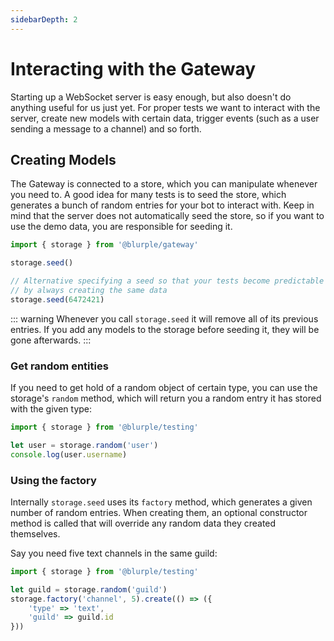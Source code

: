 ```yaml
---
sidebarDepth: 2
---
```


# Interacting with the Gateway

Starting up a WebSocket server is easy enough, but also doesn't do anything useful for us just yet. For proper tests we want to interact with the server, create new models with certain data, trigger events (such as a user sending a message to a channel) and so forth.

## Creating Models
The Gateway is connected to a store, which you can manipulate whenever you need to. A good idea for many tests is to seed the store, which generates a bunch of random entries for your bot to interact with. Keep in mind that the server does not automatically seed the store, so if you want to use the demo data, you are responsible for seeding it.

```js
import { storage } from '@blurple/gateway'

storage.seed()

// Alternative specifying a seed so that your tests become predictable
// by always creating the same data
storage.seed(6472421)
```

::: warning
Whenever you call `storage.seed` it will remove all of its previous entries. If you add any models to the storage before seeding it, they will be gone afterwards.
:::

### Get random entities
If you need to get hold of a random object of certain type, you can use the storage's `random` method, which will return you a random entry it has stored with the given type:

```js
import { storage } from '@blurple/testing'

let user = storage.random('user')
console.log(user.username)
```

### Using the factory
Internally `storage.seed` uses its `factory` method, which generates a given number of random entries. When creating them, an optional constructor method is called that will override any random data they created themselves.

Say you need five text channels in the same guild:

```js
import { storage } from '@blurple/testing'

let guild = storage.random('guild')
storage.factory('channel', 5).create(() => ({
    'type' => 'text',
    'guild' => guild.id
}))
```
